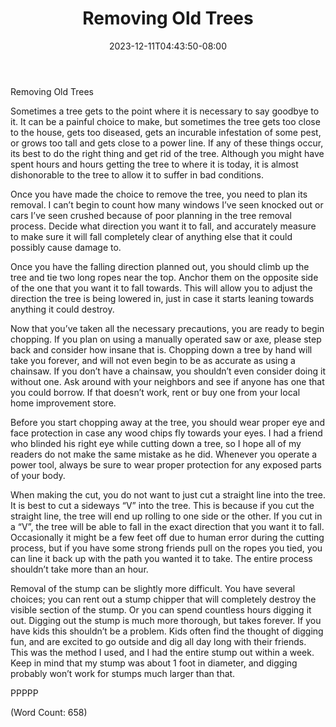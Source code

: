 ﻿---
title: "Removing Old Trees"
date: 2023-12-11T04:43:50-08:00
description: "Fruit-Trees Tips for Web Success"
featured_image: "/images/Fruit-Trees.jpg"
tags: ["Fruit Trees"]
---

Removing Old Trees

Sometimes a tree gets to the point where it is necessary to say goodbye to it. It can be a painful choice to make, but sometimes the tree gets too close to the house, gets too diseased, gets an incurable infestation of some pest, or grows too tall and gets close to a power line. If any of these things occur, its best to do the right thing and get rid of the tree. Although you might have spent hours and hours getting the tree to where it is today, it is almost dishonorable to the tree to allow it to suffer in bad conditions.

Once you have made the choice to remove the tree, you need to plan its removal. I can’t begin to count how many windows I’ve seen knocked out or cars I’ve seen crushed because of poor planning in the tree removal process. Decide what direction you want it to fall, and accurately measure to make sure it will fall completely clear of anything else that it could possibly cause damage to.

Once you have the falling direction planned out, you should climb up the tree and tie two long ropes near the top. Anchor them on the opposite side of the one that you want it to fall towards. This will allow you to adjust the direction the tree is being lowered in, just in case it starts leaning towards anything it could destroy.

Now that you’ve taken all the necessary precautions, you are ready to begin chopping. If you plan on using a manually operated saw or axe, please step back and consider how insane that is. Chopping down a tree by hand will take you forever, and will not even begin to be as accurate as using a chainsaw. If you don’t have a chainsaw, you shouldn’t even consider doing it without one. Ask around with your neighbors and see if anyone has one that you could borrow. If that doesn’t work, rent or buy one from your local home improvement store.

Before you start chopping away at the tree, you should wear proper eye and face protection in case any wood chips fly towards your eyes. I had a friend who blinded his right eye while cutting down a tree, so I hope all of my readers do not make the same mistake as he did. Whenever you operate a power tool, always be sure to wear proper protection for any exposed parts of your body.

When making the cut, you do not want to just cut a straight line into the tree. It is best to cut a sideways “V” into the tree. This is because if you cut the straight line, the tree will end up rolling to one side or the other. If you cut in a “V”, the tree will be able to fall in the exact direction that you want it to fall. Occasionally it might be a few feet off due to human error during the cutting process, but if you have some strong friends pull on the ropes you tied, you can line it back up with the path you wanted it to take. The entire process shouldn’t take more than an hour.

Removal of the stump can be slightly more difficult. You have several choices; you can rent out a stump chipper that will completely destroy the visible section of the stump. Or you can spend countless hours digging it out. Digging out the stump is much more thorough, but takes forever. If you have kids this shouldn’t be a problem. Kids often find the thought of digging fun, and are excited to go outside and dig all day long with their friends. This was the method I used, and I had the entire stump out within a week. Keep in mind that my stump was about 1 foot in diameter, and digging probably won’t work for stumps much larger than that.


PPPPP

(Word Count: 658)
